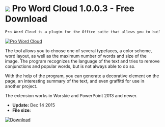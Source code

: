 # ![](https://cdn.softexe.net/static/icon/b/pro-word-cloud-12090.jpg) Pro Word Cloud 1.0.0.3 - Free Download

```sh
Pro Word Cloud is a plugin for the Office suite that allows you to build a "cloud" of words and generate a picture from the Word or PowerPoint selected in the text.
```
[![Pro Word Cloud](https://gallery.dpcdn.pl/imgc/Tools/64198/g_-_420x350_1.5_-_x20151214123433_0.png)](https://softexe.net/win/system/extensions/pro-word-cloud:pbRaR.html)

The tool allows you to choose one of several typefaces, a color scheme, word layout, as well as the maximum number of words and size of the image. The program recognizes the language of the text and tries to remove conjunctions and popular words, but is not always able to do so. 
 
 
 With the help of the program, you can generate a decorative element on the page, an interesting summary of the text, and even graffitti for use in another project. 
 
 
 The extension works in Worskie and PowerPoint 2013 and newer.


- **Update:** Dec 14 2015
- **File size:** 

[![Download](https://cdn.softexe.net/static/img/download.png)](https://softexe.net/win/system/extensions/pro-word-cloud:pbRaR.html)

